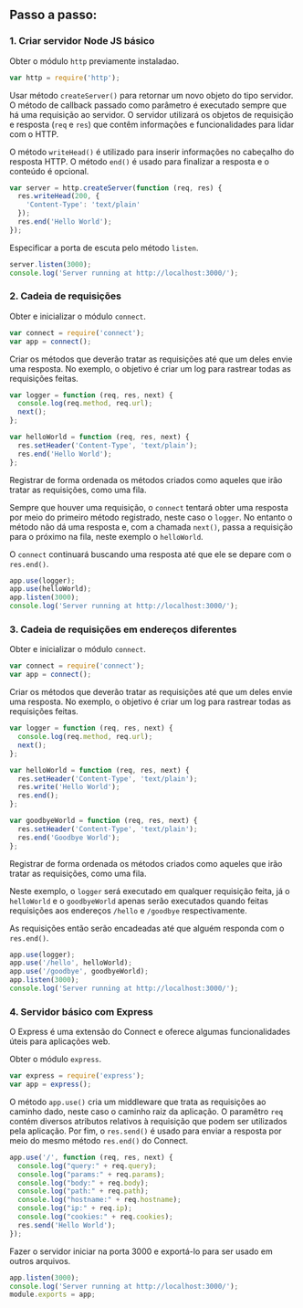 ## Passo a passo:


### 1.  Criar servidor Node JS básico

Obter o módulo `http` previamente instaladao.

```javascript
var http = require('http');
```

Usar método `createServer()` para retornar um novo objeto do tipo servidor. O método de callback passado como parâmetro é executado sempre que há uma requisição ao servidor. O servidor utilizará os objetos de requisição e resposta (`req` e `res`) que contêm informações e funcionalidades para lidar com o HTTP.

O método `writeHead()` é utilizado para inserir informações no cabeçalho do resposta HTTP. O método `end()` é usado para finalizar a resposta e o conteúdo é opcional.

```javascript
var server = http.createServer(function (req, res) {
  res.writeHead(200, {
    'Content-Type': 'text/plain'
  });
  res.end('Hello World');
});
```

Especificar a porta de escuta pelo método `listen`.

```javascript
server.listen(3000);
console.log('Server running at http://localhost:3000/');
```


### 2.  Cadeia de requisições

Obter e inicializar o módulo `connect`.

```javascript
var connect = require('connect');
var app = connect();
```

Criar os métodos que deverão tratar as requisições até que um deles envie uma resposta. No exemplo, o objetivo é criar um log para rastrear todas as requisições feitas.

```javascript
var logger = function (req, res, next) {
  console.log(req.method, req.url);
  next();
};

var helloWorld = function (req, res, next) {
  res.setHeader('Content-Type', 'text/plain');
  res.end('Hello World');
};
```

Registrar de forma ordenada os métodos criados como aqueles que irão tratar as requisições, como uma fila.

Sempre que houver uma requisição, o `connect` tentará obter uma resposta por meio do primeiro método registrado, neste caso o `logger`. No entanto o método não dá uma resposta e, com a chamada `next()`, passa a requisição para o próximo na fila, neste exemplo o `helloWorld`.

O `connect` continuará buscando uma resposta até que ele se depare com o `res.end()`.

```javascript
app.use(logger);
app.use(helloWorld);
app.listen(3000);
console.log('Server running at http://localhost:3000/');
```


### 3.  Cadeia de requisições em endereços diferentes

Obter e inicializar o módulo `connect`.

```javascript
var connect = require('connect');
var app = connect();
```

Criar os métodos que deverão tratar as requisições até que um deles envie uma resposta. No exemplo, o objetivo é criar um log para rastrear todas as requisições feitas.

```javascript
var logger = function (req, res, next) {
  console.log(req.method, req.url);
  next();
};

var helloWorld = function (req, res, next) {
  res.setHeader('Content-Type', 'text/plain');
  res.write('Hello World');
  res.end();
};

var goodbyeWorld = function (req, res, next) {
  res.setHeader('Content-Type', 'text/plain');
  res.end('Goodbye World');
};
```

Registrar de forma ordenada os métodos criados como aqueles que irão tratar as requisições, como uma fila.

Neste exemplo, o `logger` será executado em qualquer requisição feita, já o `helloWorld` e o `goodbyeWorld` apenas serão executados quando feitas requisições aos endereços `/hello` e `/goodbye` respectivamente.

As requisições então serão encadeadas até que alguém responda com o `res.end()`.

```javascript
app.use(logger);
app.use('/hello', helloWorld);
app.use('/goodbye', goodbyeWorld);
app.listen(3000);
console.log('Server running at http://localhost:3000/');
```


### 4.  Servidor básico com Express

O Express é uma extensão do Connect e oferece algumas funcionalidades úteis para aplicações web.

Obter o módulo `express`.

```javascript
var express = require('express');
var app = express();
```

O método `app.use()` cria um middleware que trata as requisições ao caminho dado, neste caso o caminho raiz da aplicação. O paramêtro `req` contém diversos atributos relativos à requisição que podem ser utilizados pela aplicação. Por fim, o `res.send()` é usado para enviar a resposta por meio do mesmo método `res.end()` do Connect.

```javascript
app.use('/', function (req, res, next) {
  console.log("query:" + req.query);
  console.log("params:" + req.params);
  console.log("body:" + req.body);
  console.log("path:" + req.path);
  console.log("hostname:" + req.hostname);
  console.log("ip:" + req.ip);
  console.log("cookies:" + req.cookies);
  res.send('Hello World');
});
```

Fazer o servidor iniciar na porta 3000 e exportá-lo para ser usado em outros arquivos.

```javascript
app.listen(3000);
console.log('Server running at http://localhost:3000/');
module.exports = app;
```
